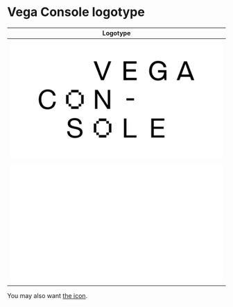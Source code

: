 # Vega Console logotype
| Logotype |
| --- |
|![Black](1_Vega_Console_Logotype_Stacked_Black.png)|
|![White](1_Vega_Console_Logotype_Stacked_White.png)|

You may also want [the icon](../2B-Brand-Icon/).